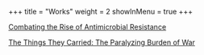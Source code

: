 +++
title = "Works"
weight = 2
showInMenu = true
+++

[Combating the Rise of Antimicrobial Resistance](#amr)

[The Things They Carried: The Paralyzing Burden of War](/#tttc)

